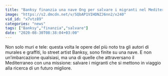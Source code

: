 ```yaml
---
title: "Banksy finanzia una nave Ong per salvare i migranti nel Mediterraneo: ecco la Louise Michel"
image: "https://s2.dmcdn.net/v/SQbAP1VIHDNZJ6nn2/x240"
vid_id: "x7vtz89"
categories: "news"
tags: ["Banksy","finanzia","salvare"]
date: "2020-08-30T08:38:04+03:00"
---
```

Non solo muri e tele: questa volta le opere del più noto tra gli autori di murales e graffiti, lo street artist Banksy, sono finite su una nave. E non un’imbarcazione qualsiasi, ma una di quelle che attraversano il Mediterraneo con una missione: salvare i migranti che si mettono in viaggio alla ricerca di un futuro migliore.  <br>
